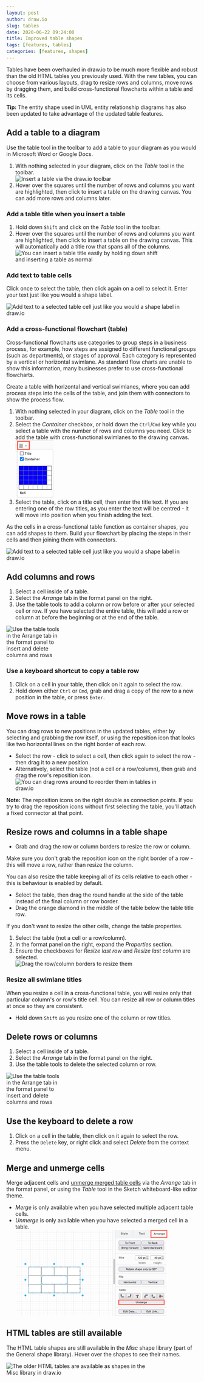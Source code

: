 ```yaml
---
layout: post
author: draw.io
slug: tables
date: 2020-06-22 09:24:00
title: Improved table shapes
tags: [features, tables]
categories: [features, shapes]
---
```


Tables have been overhauled in draw.io to be much more flexible and robust than the old HTML tables you previously used. With the new tables, you can choose from various layouts, drag to resize rows and columns, move rows by dragging them, and build cross-functional flowcharts within a table and its cells.

**Tip:** The entity shape used in UML entity relationship diagrams has also been updated to take advantage of the updated table features.

## Add a table to a diagram

Use the table tool in the toolbar to add a table to your diagram as you would in Microsoft Word or Google Docs.

1. With nothing selected in your diagram, click on the _Table_ tool in the toolbar.
<br /><img src="/assets/img/blog/table-insert.png" style="max-width:100%;height:auto;" alt="Insert a table via the draw.io toolbar">
2. Hover over the squares until the number of rows and columns you want are highlighted, then click to insert a table on the drawing canvas. You can add more rows and columns later.

### Add a table title when you insert a table

1. Hold down ``Shift`` and click on the _Table_ tool in the toolbar.
2. Hover over the squares until the number of rows and columns you want are highlighted, then click to insert a table on the drawing canvas. This will automatically add a title row that spans all of the columns.
<br /><img src="/assets/img/blog/table-title.png" style="width=100%;max-width:400px;height:auto;" alt="You can insert a table title easily by holding down shift and inserting a table as normal">

### Add text to table cells

Click once to select the table, then click again on a cell to select it. Enter your text just like you would a shape label.

<img src="/assets/img/blog/table-insert-text.png" style="max-width:100%;height:auto;" alt="Add text to a selected table cell just like you would a shape label in draw.io">

### Add a cross-functional flowchart (table)

Cross-functional flowcharts use categories to group steps in a business process, for example, how steps are assigned to different functional groups (such as departments), or stages of approval. Each category is represented by a vertical or horizontal swimlane.  As standard flow charts are unable to show this information, many businesses prefer to use cross-functional flowcharts.

Create a table with horizontal and vertical swimlanes, where you can add process steps into the cells of the table, and join them with connectors to show the process flow.

1. With nothing selected in your diagram, click on the _Table_ tool in the toolbar.
2. Select the _Container_ checkbox, or hold down the ``Ctrl``/``Cmd`` key while you select a table with the number of rows and columns you need. Click to add the table with cross-functional swimlanes to the drawing canvas.
<br /><img src="/assets/img/blog/table-container-add.png" style="width=100%;max-width:100px;height:auto;" alt="Add a cross-functional table by selecting the Container checkbox in the Table tool in draw.io">
3. Select the table, click on a title cell, then enter the title text. If you are entering one of the row titles, as you enter the text will be centred - it will move into position when you finish adding the text.

As the cells in a cross-functional table function as container shapes, you can add shapes to them. Build your flowchart by placing the steps in their cells and then joining them with connectors.

<img src="/assets/img/blog/table-cross-functional.png" style="max-width:100%;height:auto;" alt="Add text to a selected table cell just like you would a shape label in draw.io">

## Add columns and rows

1. Select a cell inside of a table.
2. Select the _Arrange_ tab in the format panel on the right.
3. Use the table tools to add a column or row before or after your selected cell or row. If you have selected the entire table, this will add a row or column at before the beginning or at the end of the table.

<img src="/assets/img/blog/arrange-table-tools.png" style="width=100%;max-width:150px;height:auto;" alt="Use the table tools in the Arrange tab in the format panel to insert and delete columns and rows">

### Use a keyboard shortcut to copy a table row

1. Click on a cell in your table, then click on it again to select the row.
2. Hold down either ``Ctrl`` or ``Cmd``, grab and drag a copy of the row to a new position in the table, or press ``Enter``.

## Move rows in a table

You can drag rows to new positions in the updated tables, either by selecting and grabbing the row itself, or using the reposition icon that looks like two horizontal lines on the right border of each row.

* Select the row - click to select a cell, then click again to select the row - then drag it to a new position.
* Alternatively, select the table (not a cell or a row/column), then grab and drag the row's reposition icon.
<br /><img src="/assets/img/blog/table-drag-rows.gif" style="width=100%;max-width:400px;height:auto;" alt="You can drag rows around to reorder them in tables in draw.io">

**Note:** The reposition icons on the right double as connection points. If you try to drag the reposition icons without first selecting the table, you'll attach a fixed connector at that point.

## Resize rows and columns in a table shape

* Grab and drag the row or column borders to resize the row or column.

Make sure you don't grab the reposition icon on the right border of a row - this will move a row, rather than resize the column.

You can also resize the table keeping all of its cells relative to each other - this is behaviour is enabled by default.

* Select the table, then drag the round handle at the side of the table instead of the final column or row border.
* Drag the orange diamond in the middle of the table below the table title row.

If you don't want to resize the other cells, change the table properties.

1. Select the table (not a cell or a row/column).
2. In the format panel on the right, expand the _Properties_ section.
3. Ensure the checkboxes for _Resize last row_ and _Resize last column_ are selected.
<br /><img src="/assets/img/blog/table-resize.gif" style="max-width:100%;height:auto;" alt="Drag the row/column borders to resize them">

### Resize all swimlane titles

When you resize a cell in a cross-functional table, you will resize only that particular column's or row's title cell. You can resize all row or column titles at once so they are consistent.

* Hold down ``Shift`` as you resize one of the column or row titles.  

## Delete rows or columns

1. Select a cell inside of a table.
2. Select the _Arrange_ tab in the format panel on the right.
3. Use the table tools to delete the selected column or row.

<img src="/assets/img/blog/arrange-table-tools.png" style="width=100%;max-width:150px;height:auto;" alt="Use the table tools in the Arrange tab in the format panel to insert and delete columns and rows">

## Use the keyboard to delete a row

1. Click on a cell in the table, then click on it again to select the row.
2. Press the ``Delete`` key, or right click and select _Delete_ from the context menu.

## Merge and unmerge cells

Merge adjacent cells and [unmerge merged table cells](/doc/faq/table-merge-cells.html) via the _Arrange_ tab in the format panel, or using the _Table_ tool in the Sketch whiteboard-like editor theme. 
* _Merge_ is only available when you have selected multiple adjacent table cells.
* _Unmerge_ is only available when you have selected a merged cell in a table.
<br /><img src="/assets/img/blog/arrange-tab-unmerge.png" style="width=100%;max-width:400px;height:auto;" alt="Unmerge table cells in the draw.io and draw.io editor via the Arrange tab in the format panel">

## HTML tables are still available

The HTML table shapes are still available in the _Misc_ shape library (part of the General shape library). Hover over the shapes to see their names.

<img src="/assets/img/blog/table-html.png" style="width=100%;max-width:400px;height:auto;" alt="The older HTML tables are available as shapes in the Misc library in draw.io">